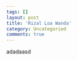 ```yaml
---
tags: []
layout: post
title: 'Rizal Loa Wanda'
category: Uncategoried
comments: true
---
```

adadaasd